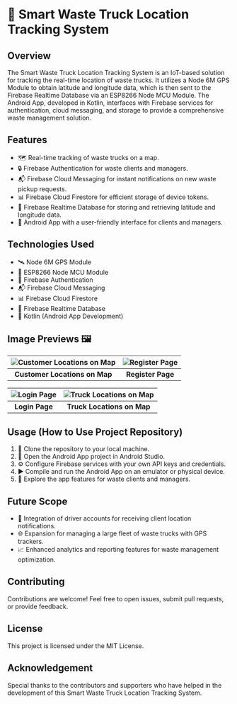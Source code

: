 # 🚛 Smart Waste Truck Location Tracking System

## Overview
The Smart Waste Truck Location Tracking System is an IoT-based solution for tracking the real-time location of waste trucks. It utilizes a Node 6M GPS Module to obtain latitude and longitude data, which is then sent to the Firebase Realtime Database via an ESP8266 Node MCU Module. The Android App, developed in Kotlin, interfaces with Firebase services for authentication, cloud messaging, and storage to provide a comprehensive waste management solution.

## Features
- 🗺️ Real-time tracking of waste trucks on a map.
- 🔒 Firebase Authentication for waste clients and managers.
- 📬 Firebase Cloud Messaging for instant notifications on new waste pickup requests.
- 📊 Firebase Cloud Firestore for efficient storage of device tokens.
- 🚀 Firebase Realtime Database for storing and retrieving latitude and longitude data.
- 📱 Android App with a user-friendly interface for clients and managers.

## Technologies Used
- 🛰️ Node 6M GPS Module
- 🧠 ESP8266 Node MCU Module
- 🔐 Firebase Authentication
- 📬 Firebase Cloud Messaging
- 📊 Firebase Cloud Firestore
- 🚀 Firebase Realtime Database
- 📱 Kotlin (Android App Development)

## Image Previews 🖼️
![Customer Locations on Map](image_url1)   |   ![Register Page](image_url2)
:------------------------------------------:|:------------------------------------------:
**Customer Locations on Map**               |   **Register Page**

![Login Page](image_url3)                   |   ![Truck Locations on Map](image_url4)
:------------------------------------------:|:------------------------------------------:
**Login Page**                              |   **Truck Locations on Map**

## Usage (How to Use Project Repository)
1. 🔄 Clone the repository to your local machine.
2. 🚀 Open the Android App project in Android Studio.
3. ⚙️ Configure Firebase services with your own API keys and credentials.
4. ▶️ Compile and run the Android App on an emulator or physical device.
5. 🚀 Explore the app features for waste clients and managers.

## Future Scope
- 🚚 Integration of driver accounts for receiving client location notifications.
- 🌐 Expansion for managing a large fleet of waste trucks with GPS trackers.
- 📈 Enhanced analytics and reporting features for waste management optimization.

## Contributing
Contributions are welcome! Feel free to open issues, submit pull requests, or provide feedback.

## License
This project is licensed under the MIT License.

## Acknowledgement
Special thanks to the contributors and supporters who have helped in the development of this Smart Waste Truck Location Tracking System.
